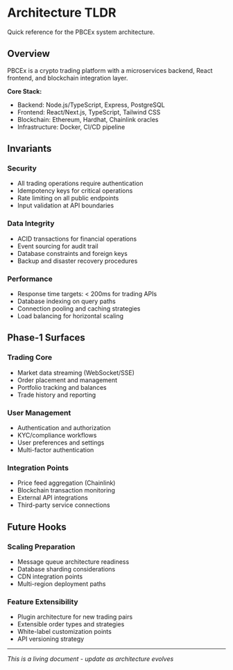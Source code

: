 # Architecture TLDR

Quick reference for the PBCEx system architecture.

## Overview

PBCEx is a crypto trading platform with a microservices backend, React frontend, and blockchain integration layer.

**Core Stack:**

- Backend: Node.js/TypeScript, Express, PostgreSQL
- Frontend: React/Next.js, TypeScript, Tailwind CSS
- Blockchain: Ethereum, Hardhat, Chainlink oracles
- Infrastructure: Docker, CI/CD pipeline

## Invariants

### Security

- All trading operations require authentication
- Idempotency keys for critical operations
- Rate limiting on all public endpoints
- Input validation at API boundaries

### Data Integrity

- ACID transactions for financial operations
- Event sourcing for audit trail
- Database constraints and foreign keys
- Backup and disaster recovery procedures

### Performance

- Response time targets: < 200ms for trading APIs
- Database indexing on query paths
- Connection pooling and caching strategies
- Load balancing for horizontal scaling

## Phase-1 Surfaces

### Trading Core

- Market data streaming (WebSocket/SSE)
- Order placement and management
- Portfolio tracking and balances
- Trade history and reporting

### User Management

- Authentication and authorization
- KYC/compliance workflows
- User preferences and settings
- Multi-factor authentication

### Integration Points

- Price feed aggregation (Chainlink)
- Blockchain transaction monitoring
- External API integrations
- Third-party service connections

## Future Hooks

### Scaling Preparation

- Message queue architecture readiness
- Database sharding considerations
- CDN integration points
- Multi-region deployment paths

### Feature Extensibility

- Plugin architecture for new trading pairs
- Extensible order types and strategies
- White-label customization points
- API versioning strategy

---

_This is a living document - update as architecture evolves_
